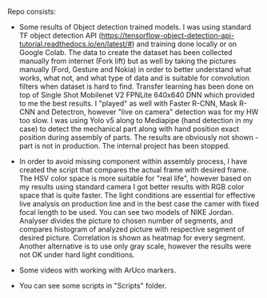 Repo consists:

 - Some results of Object detection trained models. I was using standard TF object detection API (https://tensorflow-object-detection-api-tutorial.readthedocs.io/en/latest/#) and training done locally or on Google Colab. The data to create the dataset has been collected manually from internet (Fork lift) but as well by taking the pictures manually (Ford, Gesture and Nokia) in order to better understand what works, what not, and what type of data and is suitable for convolution filters when dataset is hard to find. Transfer learning has been done on top of Single Shot Mobilenet V2 FPNLite 640x640 DNN which provided to me the best results. I "played" as well with Faster R-CNN, Mask R-CNN and Detectron, however "live on camera" detection was for my HW too slow. I was using Yolo v5 along to Mediapipe (hand detection in my case) to detect the mechanical part along with hand position exact position during assembly of parts. The results are obviously not shown - part is not in production. The internal project has been stopped.  
 
 - In order to avoid missing component within assembly process, I have created the script that compares the actual frame with desired frame. The HSV color space is more suitable for "real life", however based on my results using standard camera I got better results with RGB color space that is quite faster. The light conditions are essential for effective live analysis on production line and in the best case the camer with fixed focal length to be used. You can see two models of NIKE Jordan. Analyser divides the picture to chosen number of segments, and compares histogram of analyzed picture with respective segment of desired picture. Correlation is shown as heatmap for every segment. Another alternative is to use only gray scale, however the results were not OK under hard light conditions. 
 
 - Some videos with working with ArUco markers. 
 
 - You can see some scripts in "Scripts" folder. 
